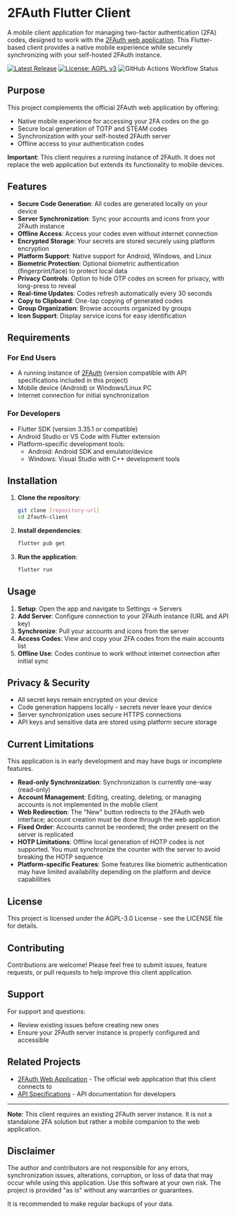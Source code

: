 # 2FAuth Flutter Client

A mobile client application for managing two-factor authentication (2FA) codes, designed to work with the [2FAuth web application](https://github.com/Bubka/2FAuth). This Flutter-based client provides a native mobile experience while securely synchronizing with your self-hosted 2FAuth instance.

[![Latest Release](https://img.shields.io/github/v/release/gmag11/2fauthApp?color=blue&label=latest%20release)](https://github.com/gmag11/2fauthApp/releases/latest)
[![License: AGPL v3](https://img.shields.io/badge/License-AGPL_v3-blue.svg)](https://www.gnu.org/licenses/agpl-3.0)
![GitHub Actions Workflow Status](https://img.shields.io/github/actions/workflow/status/gmag11/2fauthApp/release-build-android.yml )


## Purpose

This project complements the official 2FAuth web application by offering:

- Native mobile experience for accessing your 2FA codes on the go
- Secure local generation of TOTP and STEAM codes
- Synchronization with your self-hosted 2FAuth server
- Offline access to your authentication codes

**Important**: This client requires a running instance of 2FAuth. It does not replace the web application but extends its functionality to mobile devices.

## Features

- **Secure Code Generation**: All codes are generated locally on your device
- **Server Synchronization**: Sync your accounts and icons from your 2FAuth instance
- **Offline Access**: Access your codes even without internet connection
- **Encrypted Storage**: Your secrets are stored securely using platform encryption
- **Platform Support**: Native support for Android, Windows, and Linux
- **Biometric Protection**: Optional biometric authentication (fingerprint/face) to protect local data
- **Privacy Controls**: Option to hide OTP codes on screen for privacy, with long-press to reveal
- **Real-time Updates**: Codes refresh automatically every 30 seconds
- **Copy to Clipboard**: One-tap copying of generated codes
- **Group Organization**: Browse accounts organized by groups
- **Icon Support**: Display service icons for easy identification

## Requirements

### For End Users

- A running instance of [2FAuth](https://github.com/Bubka/2FAuth) (version compatible with API specifications included in this project)
- Mobile device (Android) or Windows/Linux PC
- Internet connection for initial synchronization

### For Developers

- Flutter SDK (version 3.35.1 or compatible)
- Android Studio or VS Code with Flutter extension
- Platform-specific development tools:
  - Android: Android SDK and emulator/device
  - Windows: Visual Studio with C++ development tools

## Installation

1. **Clone the repository**:

   ```bash
   git clone [repository-url]
   cd 2fauth-client
   ```

2. **Install dependencies**:

   ```bash
   flutter pub get
   ```

3. **Run the application**:

   ```bash
   flutter run
   ```

## Usage

1. **Setup**: Open the app and navigate to Settings → Servers
2. **Add Server**: Configure connection to your 2FAuth instance (URL and API key)
3. **Synchronize**: Pull your accounts and icons from the server
4. **Access Codes**: View and copy your 2FA codes from the main accounts list
5. **Offline Use**: Codes continue to work without internet connection after initial sync

## Privacy & Security

- All secret keys remain encrypted on your device
- Code generation happens locally - secrets never leave your device
- Server synchronization uses secure HTTPS connections
- API keys and sensitive data are stored using platform secure storage

## Current Limitations

This application is in early development and may have bugs or incomplete features.

- **Read-only Synchronization**: Synchronization is currently one-way (read-only)
- **Account Management**: Editing, creating, deleting, or managing accounts is not implemented in the mobile client
- **Web Redirection**: The "New" button redirects to the 2FAuth web interface; account creation must be done through the web application
- **Fixed Order**: Accounts cannot be reordered; the order present on the server is replicated
- **HOTP Limitations**: Offline local generation of HOTP codes is not supported. You must synchronize the counter with the server to avoid breaking the HOTP sequence
- **Platform-specific Features**: Some features like biometric authentication may have limited availability depending on the platform and device capabilities

## License

This project is licensed under the AGPL-3.0 License - see the LICENSE file for details.

## Contributing

Contributions are welcome! Please feel free to submit issues, feature requests, or pull requests to help improve this client application.

## Support

For support and questions:

- Review existing issues before creating new ones
- Ensure your 2FAuth server instance is properly configured and accessible

## Related Projects

- [2FAuth Web Application](https://github.com/Bubka/2FAuth) - The official web application that this client connects to
- [API Specifications](https://github.com/Bubka/2FAuth-API) - API documentation for developers

---

**Note**: This client requires an existing 2FAuth server instance. It is not a standalone 2FA solution but rather a mobile companion to the web application.

## Disclaimer

The author and contributors are not responsible for any errors, synchronization issues, alterations, corruption, or loss of data that may occur while using this application. Use this software at your own risk. The project is provided "as is" without any warranties or guarantees.

It is recommended to make regular backups of your data.

